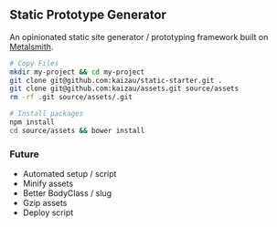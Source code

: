 ## Static Prototype Generator

An opinionated static site generator / prototyping framework built on [Metalsmith](http://www.metalsmith.io/).

```sh
# Copy Files
mkdir my-project && cd my-project
git clone git@github.com:kaizau/static-starter.git .
git clone git@github.com:kaizau/assets.git source/assets
rm -rf .git source/assets/.git

# Install packages
npm install
cd source/assets && bower install
```

### Future

* Automated setup / script
* Minify assets
* Better BodyClass / slug
* Gzip assets
* Deploy script
